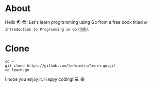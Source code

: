 # About

Hello :earth_asia: :sunglasses:! Let's learn programming using Go from a free book titled `An Introduction to Programming in Go` ([link](http://www.golang-book.com/books/intro)).

# Clone

```
cd ~
git clone https://github.com/ledwindra/learn-go.git
cd learn-go
```

I hope you enjoy it. Happy coding! :computer: :smile:
